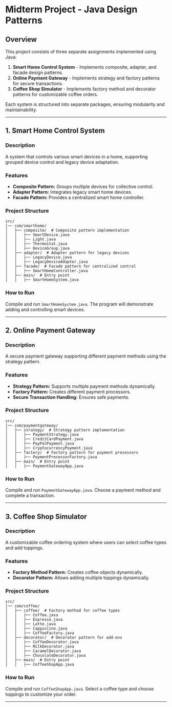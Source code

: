 # Midterm Project - Java Design Patterns

## Overview
This project consists of three separate assignments implemented using Java:
1. **Smart Home Control System** - Implements composite, adapter, and facade design patterns.
2. **Online Payment Gateway** - Implements strategy and factory patterns for secure transactions.
3. **Coffee Shop Simulator** - Implements factory method and decorator patterns for customizable coffee orders.

Each system is structured into separate packages, ensuring modularity and maintainability.

---

## 1. Smart Home Control System
### Description
A system that controls various smart devices in a home, supporting grouped device control and legacy device adaptation.

### Features
- **Composite Pattern:** Groups multiple devices for collective control.
- **Adapter Pattern:** Integrates legacy smart home devices.
- **Facade Pattern:** Provides a centralized smart home controller.

### Project Structure
```
src/
│── com/smarthome/
│   ├── composite/  # Composite pattern implementation
│   │   ├── SmartDevice.java
│   │   ├── Light.java
│   │   ├── Thermostat.java
│   │   ├── DeviceGroup.java
│   ├── adapter/  # Adapter pattern for legacy devices
│   │   ├── LegacyDevice.java
│   │   ├── LegacyDeviceAdapter.java
│   ├── facade/  # Facade pattern for centralized control
│   │   ├── SmartHomeController.java
│   ├── main/  # Entry point
│   │   ├── SmartHomeSystem.java
```

### How to Run
Compile and run `SmartHomeSystem.java`. The program will demonstrate adding and controlling smart devices.

---

## 2. Online Payment Gateway
### Description
A secure payment gateway supporting different payment methods using the strategy pattern.

### Features
- **Strategy Pattern:** Supports multiple payment methods dynamically.
- **Factory Pattern:** Creates different payment processors.
- **Secure Transaction Handling:** Ensures safe payments.

### Project Structure
```
src/
│── com/paymentgateway/
│   ├── strategy/  # Strategy pattern implementation
│   │   ├── PaymentStrategy.java
│   │   ├── CreditCardPayment.java
│   │   ├── PayPalPayment.java
│   │   ├── CryptocurrencyPayment.java
│   ├── factory/  # Factory pattern for payment processors
│   │   ├── PaymentProcessorFactory.java
│   ├── main/  # Entry point
│   │   ├── PaymentGatewayApp.java
```

### How to Run
Compile and run `PaymentGatewayApp.java`. Choose a payment method and complete a transaction.

---

## 3. Coffee Shop Simulator
### Description
A customizable coffee ordering system where users can select coffee types and add toppings.

### Features
- **Factory Method Pattern:** Creates coffee objects dynamically.
- **Decorator Pattern:** Allows adding multiple toppings dynamically.

### Project Structure
```
src/
│── com/coffee/
│   ├── coffee/  # Factory method for coffee types
│   │   ├── Coffee.java
│   │   ├── Espresso.java
│   │   ├── Latte.java
│   │   ├── Cappuccino.java
│   │   ├── CoffeeFactory.java
│   ├── decorator/  # Decorator pattern for add-ons
│   │   ├── CoffeeDecorator.java
│   │   ├── MilkDecorator.java
│   │   ├── CaramelDecorator.java
│   │   ├── ChocolateDecorator.java
│   ├── main/  # Entry point
│   │   ├── CoffeeShopApp.java
```

### How to Run
Compile and run `CoffeeShopApp.java`. Select a coffee type and choose toppings to customize your order.

---





